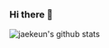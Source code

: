 ### Hi there 👋

<!--
**Jaekeun-Lee/Jaekeun-Lee** is a ✨ _special_ ✨ repository because its `README.md` (this file) appears on your GitHub profile.

Here are some ideas to get you started:

- 🔭 I’m currently working on ...
- 🌱 I’m currently learning ...
- 👯 I’m looking to collaborate on ...
- 🤔 I’m looking for help with ...
- 💬 Ask me about ...
- 📫 How to reach me: ...
- 😄 Pronouns: ...
- ⚡ Fun fact: ...
-->

![jaekeun's github stats](https://github-readme-stats.vercel.app/api?username=Jaekeun-Lee&show_icons=true&theme=merko)
